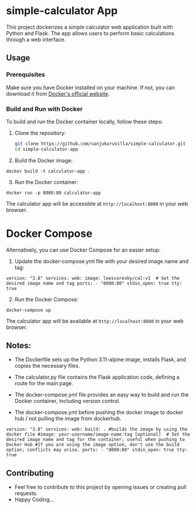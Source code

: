 # simple-calculator App

This project dockerizes a simple calculator web application built with Python and Flask. The app allows users to perform basic calculations through a web interface.

## Usage

### Prerequisites

Make sure you have Docker installed on your machine. If not, you can download it from [Docker's official website](https://www.docker.com/get-started).

### Build and Run with Docker

To build and run the Docker container locally, follow these steps:

1. Clone the repository:

   ```bash
   git clone https://github.com/sanjukuruvilla/simple-calculator.git
   cd simple-calculator-app
   
2. Build the Docker image:

`docker build -t calculator-app .`

3. Run the Docker container:

`docker run -p 8080:80 calculator-app`

The calculator app will be accessible at `http://localhost:8080` in your web browser.

# Docker Compose

Alternatively, you can use Docker Compose for an easier setup:

1. Update the docker-compose.yml file with your desired image name and tag:

`version: "3.8"
services:
  web:
    image: leescoresby/cal:v1  # Set the desired image name and tag
    ports:
      - "8080:80"
    stdin_open: true
    tty: true`

2. Run the Docker Compose:

`docker-compose up`

The calculator app will be available at `http://localhost:8080` in your web browser.

## Notes:

- The Dockerfile sets up the Python 3.11-alpine image, installs Flask, and copies the necessary files.

- The calculator.py file contains the Flask application code, defining a route for the main page.

- The docker-compose.yml file provides an easy way to build and run the Docker container, including version control.

- The docker-compose.yml before pushing the docker image to docker hub / not pulling the image from dockerhub.

`version: "3.8"
services:
  web:
    build: . #builds the image by using the docker file
    #image: your-username/image-name:tag [optional]  # Set the desired image name and tag for the container; useful when pushing to Docker Hub
     #If you are using the image option, don't use the build option; conflicts may arise.
    ports:
      - "8080:80"
    stdin_open: true
    tty: true`

## Contributing

- Feel free to contribute to this project by opening issues or creating pull requests.
- Happy Coding...


